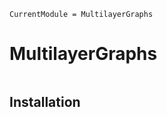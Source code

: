 ```@meta
CurrentModule = MultilayerGraphs
```

# MultilayerGraphs

```@contents
```

## Installation
